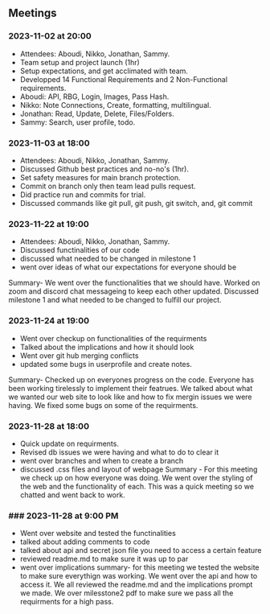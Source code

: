 
## Meetings
### 2023-11-02 at 20:00
- Attendees: Aboudi, Nikko, Jonathan, Sammy.
- Team setup and project launch (1hr)
- Setup expectations, and get acclimated with team. 
- Developped 14 Functional Requirements and 2 Non-Functional requirements. 
- Aboudi: API, RBG, Login, Images, Pass Hash.
- Nikko: Note Connections, Create, formatting, multilingual.
- Jonathan: Read, Update, Delete, Files/Folders.
- Sammy: Search, user profile, todo.


### 2023-11-03 at 18:00
- Attendees: Aboudi, Nikko, Jonathan, Sammy.
- Discussed Github best practices and no-no's (1hr).
- Set safety measures for main branch protection. 
- Commit on branch only then team lead pulls request.
- Did practice run and commits for trial. 
- Discussed commands like git pull, git push, git switch, and,  git commit


### 2023-11-22 at 19:00 
- Attendees: Aboudi, Nikko, Jonathan, Sammy. 
- Discussed functinalities of our code 
- discussed what needed to be changed in milestone 1 
- went over ideas of what our expectations for everyone should be

Summary- We went over the functionalities that we should have. Worked on zoom and discord chat messageing to keep each other updated. Discussed milestone 1 and what needed to be changed to fulfill our project.  

### 2023-11-24 at 19:00 
- Went over checkup on functionalities of the requirments 
- Talked about the implications and how it should look
- Went over git hub merging conflicts 
- updated some bugs in userprofile and create notes.

 Summary- Checked up on everyones progress on the code. Everyone has been working tirelessly to implement their featrues. 
 We talked about what we wanted our web site to look like and how to fix mergin issues we were having. We fixed some bugs on some of the requirments. 

### 2023-11-28 at 18:00
- Quick update on requirments. 
- Revised db issues we were having and what to do to clear it
- went over branches and when to create a branch
- discussed .css files and layout of webpage 
Summary - For this meeting we check up on how everyone was doing. We went over the styling of the web and the functionality of each. This was a quick meeting so we chatted and went back to work. 

### ### 2023-11-28 at 9:00 PM 
- Went over website and tested the functinalities
- talked about adding comments to code 
- talked about api and secret json file you need to access a certain feature 
- reviewed readme.md to make sure it was up to par
- went over implications 
summary- for this meeting we tested the website to make sure everythign was working. We went over the api and how to access it.
We all reviewed the readme.md and the implications prompt we made. We over milesstone2 pdf to make sure we pass all the requirments for a high pass. 
